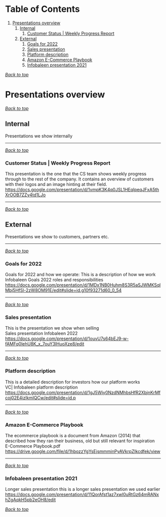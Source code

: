 # Table of Contents
1. [Presentations overview](#presentations-overview)
    1. [Internal](#internal)
        1. [Customer Status | Weekly Progress Report](#customer-status--weekly-progress-report)
    1. [External](#external)
        1. [Goals for 2022](#goals-for-2022)
        1. [Sales presentation](#sales-presentation)
        1. [Platform description](#platform-description)
        1. [Amazon E-Commerce Playbook](#amazon-e-commerce-playbook)
        1. [Infobaleen presentation 2021 ](#infobaleen-presentation-2021)
[](#table-of-contents)

[*Back to top*](#table-of-contents)

# Presentations overview

[*Back to top*](#table-of-contents)

## Internal

Presentations we show internally

---

[*Back to top*](#table-of-contents)

### Customer Status | Weekly Progress Report
This presentation is the one that the CS team shows weekly progress through to the rest of the company. It contains an overview of customers with their logos and an image hinting at their field.
https://docs.google.com/presentation/d/1vmpK3K4q0JSL1HEqIpeqJFxA5thXrOOB7ZZy4td1LJo

---

[*Back to top*](#table-of-contents)

## External

Presentations we show to customers, partners etc.

---

[*Back to top*](#table-of-contents)

### Goals for 2022
Goals for 2022 and how we operate: This is a description of how we work   
Infobaleen Goals 2022 roles and responsibilities  
https://docs.google.com/presentation/d/1MDx1NB0Huhm8S3R5aSJWMKSqlMbj5HfSl-2zW8OM91E/edit#slide=id.g10f93271d60_0_54

---

[*Back to top*](#table-of-contents)

### Sales presentation
This is the presentation we show when selling  
Sales presentation Infobaleen 2022   
https://docs.google.com/presentation/d/1ouvU7s64bEJ9-w-fAMFq0lehU8K_x_7ouY3lHuoXze8/edit

---

[*Back to top*](#table-of-contents)

### Platform description
This is a detailed description for investors how our platform works  
VC| Infobaleen platform description  
https://docs.google.com/presentation/d/1gJ5Wjy0NzdNMhbsHfR2XbjnKrMfcoj02E4izlkmIQCw/edit#slide=id.p   

---

[*Back to top*](#table-of-contents)

### Amazon E-Commerce Playbook
The ecommerce playbook is a document from Amazon (2014) that described how they ran their business, old but still relevant for inspiration  
E-Commerce Playbook.pdf  
https://drive.google.com/file/d/1hbozzYgYsEjsmmminPyAVkrpZIkcdfek/view

---

[*Back to top*](#table-of-contents)

### Infobaleen presentation 2021 
Longer sales presentation this is a longer sales presentation we used earlier  
https://docs.google.com/presentation/d/11QorAfst1az7xwl0uRtGz64mRANxhZgAqkH5pb2eOH8/edit

[*Back to top*](#table-of-contents)
